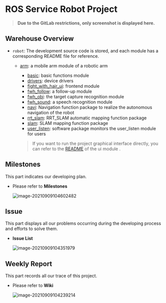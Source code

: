 # ROS Service Robot Project

> **Due to the GitLab restrictions, only screenshot is displayed here.**

## Warehouse Overview

* `robot`: The development source code is stored, and each module has a corresponding README file for reference.

  * [arm](https://github.com/SilenceX12138/ROS-Intelligent-Service-Robot/tree/master/robot/src/arm): a mobile arm module of a robotic arm
	* [basic](https://github.com/SilenceX12138/ROS-Intelligent-Service-Robot/tree/master/robot/src/basic): basic functions module
	* [drivers](https://github.com/SilenceX12138/ROS-Intelligent-Service-Robot/tree/master/robot/src/drivers): device drivers
	* [fight_with_hair_ui](https://github.com/SilenceX12138/ROS-Intelligent-Service-Robot/tree/master/robot/src/fight_with_hair_ui): frontend module
	* [fwh_follow](https://github.com/SilenceX12138/ROS-Intelligent-Service-Robot/tree/master/robot/src/fwh_follow): a follow-up module
	* [fwh_obj](https://github.com/SilenceX12138/ROS-Intelligent-Service-Robot/tree/master/robot/src/fwh_obj): the target capture recognition module
	* [fwh_sound](https://github.com/SilenceX12138/ROS-Intelligent-Service-Robot/tree/master/robot/src/fwh_sound): a speech recognition module
	* [navi](https://github.com/SilenceX12138/ROS-Intelligent-Service-Robot/tree/master/robot/src/navi): Navigation function package to realize the autonomous navigation of the robot
	* [rrt_slam](https://github.com/SilenceX12138/ROS-Intelligent-Service-Robot/tree/master/robot/src/rrt_slam): RRT_SLAM automatic mapping function package
	* [slam](https://github.com/SilenceX12138/ROS-Intelligent-Service-Robot/tree/master/robot/src/slam): SLAM mapping function package
	* [user_listen](https://github.com/SilenceX12138/ROS-Intelligent-Service-Robot/tree/master/robot/src/user_listen): software package monitors the user_listen module for users
	
	> If you want to run the project graphical interface directly, you can refer to the [README](https://gitlab.buaaoo.top/2021_embedded_software/wed-team08-proj/tree/master/robot/src/fight_with_hair_ui) of the ui module .

## Milestones

This part indicates our developing plan.

* Please refer to **Milestones**

  ![image-20210909104602482](https://i.loli.net/2021/09/09/i3oDZnIv5LXtYGb.png)

## Issue

This part displays all our problems occurring during the developing process and efforts to solve them.

* **Issue List**

  ![image-20210909104351979](https://i.loli.net/2021/09/09/vkAQbmSpxwyrfBq.png)

## Weekly Report

This part records all our trace of this project.

* Please refer to **Wiki**

  ![image-20210909104239214](https://i.loli.net/2021/09/09/Q3bxIVnETrqmW96.png)
